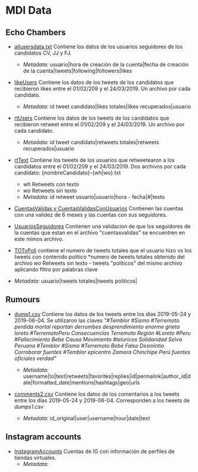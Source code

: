 # MDI Data


## Echo Chambers

* [allusersdata.txt](EchoChambers/allusersdata.txt) Contiene los datos de los usuarios seguidores de los candidatos CV, JJ y FJ.
  * *Metadata:* usuario|hora de creación de la cuenta|fecha de creación de la cuenta|tweets|following|followers|likes
  
* [likeUsers](EchoChambers/likeusers) Contiene los datos de los tweets de los candidatos que recibieron likes entre el 01/02/209 y el 24/03/2019. Un archivo por cada candidato.
  * *Metadata:* id tweet candidato|likes totales|likes recuperados|usuario 
  
* [rtUsers](EchoChambers/rtsusers) Contiene los datos de los tweets de los candidatos que recibieron retweet entre el 01/02/209 y el 24/03/2019. Un archivo por cada candidato.
  * *Metadata:* id tweet candidato|retweets totales|retweets recuperados|usuario 
  

* [rtText](EchoChambers/rtstext) Contiene los tweets de los usuarios que retweetearon a los candidatos entre el 01/02/209 y el 24/03/2019. Dos archivos por cada candidato: {nombreCandidato}-{wh|wo}.txt 
  * *wh* Retweets con texto
  * *wo* Retweets sin texto
  * *Metadata:* id retweet usuario|usuario|hora - fecha|#|texto
 
* [CuentasValidas y CuentasValidasConUsuarios](EchoChambers/) Contienen las cuentas con una validez de 6 meses y las cuentas con sus seguidores.

* [UsuariosSeguidores](EchoChambers/) Contienen una validacion de que los seguidores de la cuentas que estan en el archivo "cuentasvalidas" se encuentren en este mimos archivo.

* [TOTvPoli](EchoChambers/) contiene el numero de tweets totales que el usuario hizo vs los tweets con contenido politico
 *numero de tweets totales obtenido del archivo *wo* Retweets sin texto - tweets "politicos" del mismo archivo aplicando filtro por palabras clave
 * *Metadata:* usuario|tweets totales|tweets politicos|
 

## Rumours

* [dump1.csv](Rumours/dump1.csv) Contiene los datos de los tweets entre los días 2019-05-24 y 2019-06-04. Se utilizaron las claves _"#Temblor #Sismo #Terremoto perdida mortal reportan derrumbes desprendimiento enorme grieta loreto #TerremotoPeru Consecuencias Terremoto Región  #Loreto #Peru #Fallecimiento  Bebe  Causa Movimiento #teluricos Solidaridad Selva Peruana #Temblor #Sismo #Terremoto Bebé Falso Desmintio Corroborar fuentes #Temblor epicentro  Zamora Chinchipe  Perú  fuentes oficiales  verdad"_

  * *Metadata:* username|to|text|retweets|favorites|replies|id|permalink|author_id|date|formatted_date|mentions|hashtags|geo|urls
* [comments2.csv](Rumours/comments2.csv) Contiene los datos de los comentarios a los tweets entre los días 2019-05-24 y 2019-06-04. Corresponden a los tweets de *dumps1.csv*

  * *Metadata:* id_original|user|username|hour|date|text
  
## Instagram accounts

* [InstagramAccounts](InstagramAccounts/ResumenCuentas.xlsx) Cuentas de IG con información de perfiles de tiendas virtuales.
  * *Metadata:*
